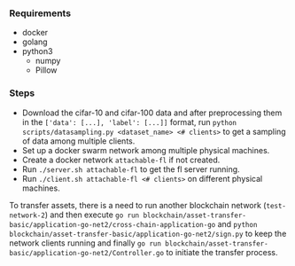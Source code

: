 ### Requirements

 - docker
 - golang
 - python3
   - numpy
   - Pillow
 
### Steps

 - Download the cifar-10 and cifar-100 data and after preprocessing them in the `['data': [...], 'label': [...]]` format, run `python scripts/datasampling.py <dataset_name> <# clients>` to get a sampling of data among multiple clients.
 - Set up a docker swarm network among multiple physical machines.
 - Create a docker network `attachable-fl` if not created.
 - Run `./server.sh attachable-fl` to get the fl server running.
 - Run `./client.sh attachable-fl <# clients>` on different physical machines.


To transfer assets, there is a need to run another blockchain network (`test-network-2`) and then execute `go run blockchain/asset-transfer-basic/application-go-net2/cross-chain-application-go` and `python blockchain/asset-transfer-basic/application-go-net2/sign.py` to keep the network clients running and finally `go run blockchain/asset-transfer-basic/application-go-net2/Controller.go` to initiate the transfer process.
